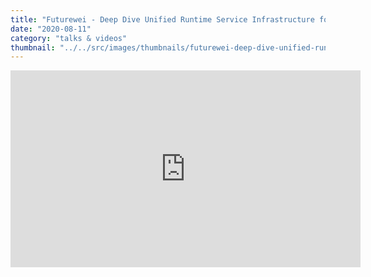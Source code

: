 ```yaml
---
title: "Futurewei - Deep Dive Unified Runtime Service Infrastructure for Containers and VMs"
date: "2020-08-11"
category: "talks & videos"
thumbnail: "../../src/images/thumbnails/futurewei-deep-dive-unified-runtime-service-infrastructure-for-containers-and-vms.jpg"
---
```


<iframe  width="560" height="315" src="https://www.youtube.com/embed/cN425IvEKGQ" frameborder="0"></iframe>
